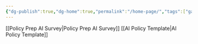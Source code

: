 ```yaml
---
{"dg-publish":true,"dg-home":true,"permalink":"/home-page/","tags":["gardenEntry"],"dgPassFrontmatter":true,"created":"2024-11-18T15:00:48.959-07:00","updated":"2024-11-18T15:08:24.946-07:00"}
---
```


[[Policy Prep AI Survey\|Policy Prep AI Survey]]
[[AI Policy Template\|AI Policy Template]]